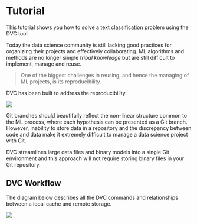 # Tutorial

This tutorial shows you how to solve a text classification problem using the DVC
tool.

Today the data science community is still lacking good practices for organizing
their projects and effectively collaborating. ML algorithms and methods are no
longer simple _tribal knowledge_ but are still difficult to implement, manage
and reuse.

> One of the biggest challenges in reusing, and hence the managing of ML
> projects, is its reproducibility.

DVC has been built to address the reproducibility.

![](/static/img/reproducibility.png)

Git branches should beautifully reflect the non-linear structure common to the
ML process, where each hypothesis can be presented as a Git branch. However,
inability to store data in a repository and the discrepancy between code and
data make it extremely difficult to manage a data science project with Git.

DVC streamlines large data files and binary models into a single Git environment
and this approach will not require storing binary files in your Git repository.

## DVC Workflow

The diagram below describes all the DVC commands and relationships between a
local cache and remote storage.

![](/static/img/flow-large.png)
